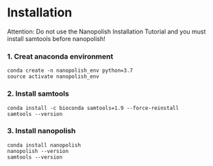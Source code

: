 
# Installation

Attention: Do not use the Nanopolish Installation Tutorial and you must install samtools before nanopolish!
 
### 1. Creat anaconda environment

```
conda create -n nanopolish_env python=3.7
source activate nanopolish_env 
```

### 2. Install samtools
```
conda install -c bioconda samtools=1.9 --force-reinstall
samtools --version
```

### 3. Install nanopolish
```
conda install nanopolish
nanopolish --version
samtools --version
```
 
